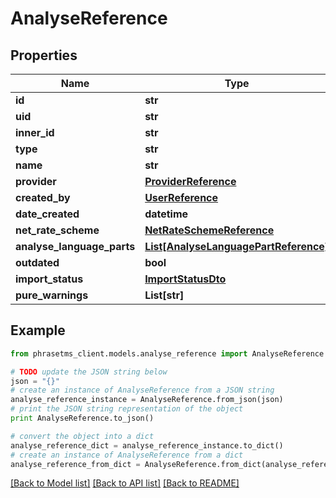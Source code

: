 # AnalyseReference

## Properties

| Name                       | Type                                                                      | Description | Notes      |
| -------------------------- | ------------------------------------------------------------------------- | ----------- | ---------- |
| **id**                     | **str**                                                                   |             | [optional] |
| **uid**                    | **str**                                                                   |             | [optional] |
| **inner_id**               | **str**                                                                   |             | [optional] |
| **type**                   | **str**                                                                   |             | [optional] |
| **name**                   | **str**                                                                   |             | [optional] |
| **provider**               | [**ProviderReference**](ProviderReference.md)                             |             | [optional] |
| **created_by**             | [**UserReference**](UserReference.md)                                     |             | [optional] |
| **date_created**           | **datetime**                                                              |             | [optional] |
| **net_rate_scheme**        | [**NetRateSchemeReference**](NetRateSchemeReference.md)                   |             | [optional] |
| **analyse_language_parts** | [**List[AnalyseLanguagePartReference]**](AnalyseLanguagePartReference.md) |             | [optional] |
| **outdated**               | **bool**                                                                  |             | [optional] |
| **import_status**          | [**ImportStatusDto**](ImportStatusDto.md)                                 |             | [optional] |
| **pure_warnings**          | **List[str]**                                                             |             | [optional] |

## Example

```python
from phrasetms_client.models.analyse_reference import AnalyseReference

# TODO update the JSON string below
json = "{}"
# create an instance of AnalyseReference from a JSON string
analyse_reference_instance = AnalyseReference.from_json(json)
# print the JSON string representation of the object
print AnalyseReference.to_json()

# convert the object into a dict
analyse_reference_dict = analyse_reference_instance.to_dict()
# create an instance of AnalyseReference from a dict
analyse_reference_from_dict = AnalyseReference.from_dict(analyse_reference_dict)
```

[[Back to Model list]](../README.md#documentation-for-models) [[Back to API list]](../README.md#documentation-for-api-endpoints) [[Back to README]](../README.md)
